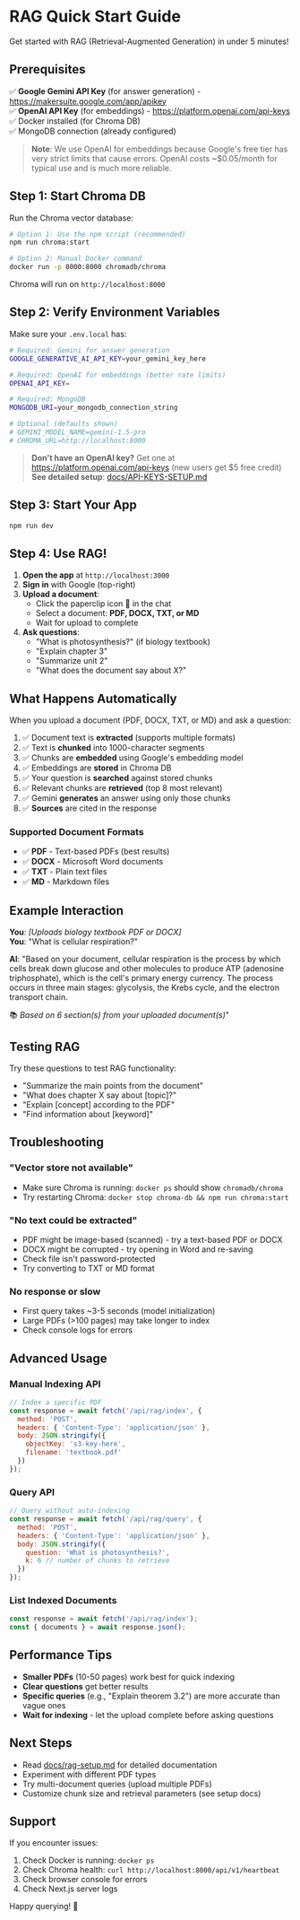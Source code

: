 # RAG Quick Start Guide

Get started with RAG (Retrieval-Augmented Generation) in under 5 minutes!

## Prerequisites

✅ **Google Gemini API Key** (for answer generation) - https://makersuite.google.com/app/apikey  
✅ **OpenAI API Key** (for embeddings) - https://platform.openai.com/api-keys  
✅ Docker installed (for Chroma DB)  
✅ MongoDB connection (already configured)

> **Note**: We use OpenAI for embeddings because Google's free tier has very strict limits that cause errors. OpenAI costs ~$0.05/month for typical use and is much more reliable.

## Step 1: Start Chroma DB

Run the Chroma vector database:

```bash
# Option 1: Use the npm script (recommended)
npm run chroma:start

# Option 2: Manual Docker command
docker run -p 8000:8000 chromadb/chroma
```

Chroma will run on `http://localhost:8000`

## Step 2: Verify Environment Variables

Make sure your `.env.local` has:

```bash
# Required: Gemini for answer generation
GOOGLE_GENERATIVE_AI_API_KEY=your_gemini_key_here

# Required: OpenAI for embeddings (better rate limits)
OPENAI_API_KEY=

# Required: MongoDB
MONGODB_URI=your_mongodb_connection_string

# Optional (defaults shown)
# GEMINI_MODEL_NAME=gemini-1.5-pro
# CHROMA_URL=http://localhost:8000
```

> **Don't have an OpenAI key?** Get one at https://platform.openai.com/api-keys (new users get $5 free credit)  
> **See detailed setup**: [docs/API-KEYS-SETUP.md](./API-KEYS-SETUP.md)

## Step 3: Start Your App

```bash
npm run dev
```

## Step 4: Use RAG!

1. **Open the app** at `http://localhost:3000`
2. **Sign in** with Google (top-right)
3. **Upload a document**:
   - Click the paperclip icon 📎 in the chat
   - Select a document: **PDF, DOCX, TXT, or MD**
   - Wait for upload to complete
4. **Ask questions**:
   - "What is photosynthesis?" (if biology textbook)
   - "Explain chapter 3"
   - "Summarize unit 2"
   - "What does the document say about X?"

## What Happens Automatically

When you upload a document (PDF, DOCX, TXT, or MD) and ask a question:

1. ✅ Document text is **extracted** (supports multiple formats)
2. ✅ Text is **chunked** into 1000-character segments
3. ✅ Chunks are **embedded** using Google's embedding model
4. ✅ Embeddings are **stored** in Chroma DB
5. ✅ Your question is **searched** against stored chunks
6. ✅ Relevant chunks are **retrieved** (top 8 most relevant)
7. ✅ Gemini **generates** an answer using only those chunks
8. ✅ **Sources** are cited in the response

### Supported Document Formats

- ✅ **PDF** - Text-based PDFs (best results)
- ✅ **DOCX** - Microsoft Word documents
- ✅ **TXT** - Plain text files
- ✅ **MD** - Markdown files

## Example Interaction

**You**: *[Uploads biology textbook PDF or DOCX]*  
**You**: "What is cellular respiration?"

**AI**: "Based on your document, cellular respiration is the process by which cells break down glucose and other molecules to produce ATP (adenosine triphosphate), which is the cell's primary energy currency. The process occurs in three main stages: glycolysis, the Krebs cycle, and the electron transport chain.

📚 *Based on 6 section(s) from your uploaded document(s)*"

## Testing RAG

Try these questions to test RAG functionality:

- "Summarize the main points from the document"
- "What does chapter X say about [topic]?"
- "Explain [concept] according to the PDF"
- "Find information about [keyword]"

## Troubleshooting

### "Vector store not available"
- Make sure Chroma is running: `docker ps` should show `chromadb/chroma`
- Try restarting Chroma: `docker stop chroma-db && npm run chroma:start`

### "No text could be extracted"
- PDF might be image-based (scanned) - try a text-based PDF or DOCX
- DOCX might be corrupted - try opening in Word and re-saving
- Check file isn't password-protected
- Try converting to TXT or MD format

### No response or slow
- First query takes ~3-5 seconds (model initialization)
- Large PDFs (>100 pages) may take longer to index
- Check console logs for errors

## Advanced Usage

### Manual Indexing API

```javascript
// Index a specific PDF
const response = await fetch('/api/rag/index', {
  method: 'POST',
  headers: { 'Content-Type': 'application/json' },
  body: JSON.stringify({
    objectKey: 's3-key-here',
    filename: 'textbook.pdf'
  })
});
```

### Query API

```javascript
// Query without auto-indexing
const response = await fetch('/api/rag/query', {
  method: 'POST',
  headers: { 'Content-Type': 'application/json' },
  body: JSON.stringify({
    question: 'What is photosynthesis?',
    k: 6 // number of chunks to retrieve
  })
});
```

### List Indexed Documents

```javascript
const response = await fetch('/api/rag/index');
const { documents } = await response.json();
```

## Performance Tips

- **Smaller PDFs** (10-50 pages) work best for quick indexing
- **Clear questions** get better results
- **Specific queries** (e.g., "Explain theorem 3.2") are more accurate than vague ones
- **Wait for indexing** - let the upload complete before asking questions

## Next Steps

- Read [docs/rag-setup.md](./rag-setup.md) for detailed documentation
- Experiment with different PDF types
- Try multi-document queries (upload multiple PDFs)
- Customize chunk size and retrieval parameters (see setup docs)

## Support

If you encounter issues:

1. Check Docker is running: `docker ps`
2. Check Chroma health: `curl http://localhost:8000/api/v1/heartbeat`
3. Check browser console for errors
4. Check Next.js server logs

Happy querying! 🚀


